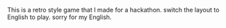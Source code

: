 This is a retro style game that I made for a hackathon.
switch the layout to English to play.
sorry for my English.
